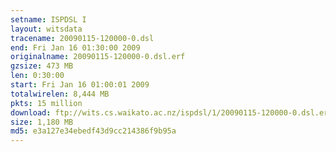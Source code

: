 ```yaml
---
setname: ISPDSL I
layout: witsdata
tracename: 20090115-120000-0.dsl
end: Fri Jan 16 01:30:00 2009
originalname: 20090115-120000-0.dsl.erf
gzsize: 473 MB
len: 0:30:00
start: Fri Jan 16 01:00:01 2009
totalwirelen: 8,444 MB
pkts: 15 million
download: ftp://wits.cs.waikato.ac.nz/ispdsl/1/20090115-120000-0.dsl.erf.gz
size: 1,180 MB
md5: e3a127e34ebedf43d9cc214386f9b95a
---
```

